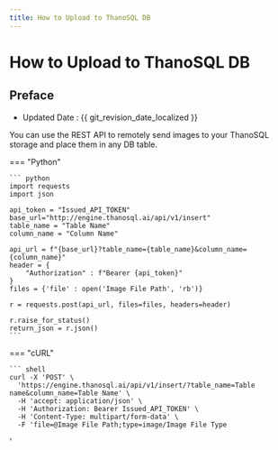 ```yaml
---
title: How to Upload to ThanoSQL DB
---
```


# **How to Upload to ThanoSQL DB**

## Preface

- Updated Date : {{ git_revision_date_localized }}

You can use the REST API to remotely send images to your ThanoSQL storage and place them in any DB table.

=== "Python"

    ``` python
    import requests
    import json

    api_token = "Issued_API_TOKEN"
    base_url="http://engine.thanosql.ai/api/v1/insert"
    table_name = "Table Name"
    column_name = "Column Name"

    api_url = f"{base_url}?table_name={table_name}&column_name={column_name}"
    header = {
        "Authorization" : f"Bearer {api_token}"
    }
    files = {'file' : open('Image File Path', 'rb')}

    r = requests.post(api_url, files=files, headers=header)

    r.raise_for_status()
    return_json = r.json()
    ```

=== "cURL"

    ``` shell
    curl -X 'POST' \
      'https://engine.thanosql.ai/api/v1/insert/?table_name=Table name&column_name=Table Name' \
      -H 'accept: application/json' \
      -H 'Authorization: Bearer Issued_API_TOKEN' \
      -H 'Content-Type: multipart/form-data' \
      -F 'file=@Image File Path;type=image/Image File Type

'

```

```
